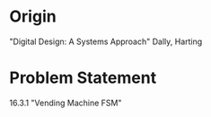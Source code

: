# Origin

"Digital Design: A Systems Approach" Dally, Harting

# Problem Statement

16.3.1 "Vending Machine FSM"
